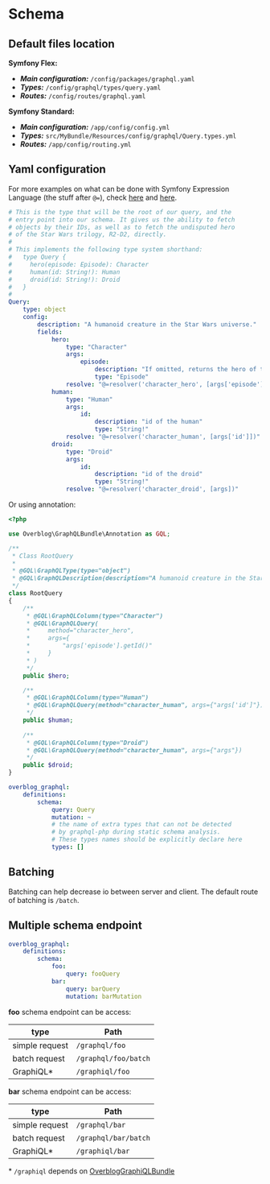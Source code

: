 Schema
=======

Default files location
-------

**Symfony Flex:**

- ***Main configuration:*** `/config/packages/graphql.yaml`
- ***Types:*** `/config/graphql/types/query.yaml`
- ***Routes:*** `/config/routes/graphql.yaml`

**Symfony Standard:**

- ***Main configuration:*** `/app/config/config.yml`
- ***Types:*** `src/MyBundle/Resources/config/graphql/Query.types.yml`
- ***Routes:*** `/app/config/routing.yml`

Yaml configuration
-------

For more examples on what can be done with Symfony Expression Language (the stuff after `@=`), check
[here](expression-language.md) and [here](http://symfony.com/doc/current/components/expression_language/syntax.html).

```yaml
# This is the type that will be the root of our query, and the
# entry point into our schema. It gives us the ability to fetch
# objects by their IDs, as well as to fetch the undisputed hero
# of the Star Wars trilogy, R2-D2, directly.
#
# This implements the following type system shorthand:
#   type Query {
#     hero(episode: Episode): Character
#     human(id: String!): Human
#     droid(id: String!): Droid
#   }
#
Query:
    type: object
    config:
        description: "A humanoid creature in the Star Wars universe."
        fields:
            hero:
                type: "Character"
                args:
                    episode:
                        description: "If omitted, returns the hero of the whole saga. If provided, returns the hero of that particular episode."
                        type: "Episode"
                resolve: "@=resolver('character_hero', [args['episode'].getId()])"
            human:
                type: "Human"
                args:
                    id:
                        description: "id of the human"
                        type: "String!"
                resolve: "@=resolver('character_human', [args['id']])"
            droid:
                type: "Droid"
                args:
                    id:
                        description: "id of the droid"
                        type: "String!"
                resolve: "@=resolver('character_droid', [args])"
```

Or using annotation:

```php
<?php

use Overblog\GraphQLBundle\Annotation as GQL;

/**
 * Class RootQuery
 *
 * @GQL\GraphQLType(type="object")
 * @GQL\GraphQLDescription(description="A humanoid creature in the Star Wars universe.")
 */
class RootQuery
{
    /**
     * @GQL\GraphQLColumn(type="Character")
     * @GQL\GraphQLQuery(
     *     method="character_hero",
     *     args={
     *         "args['episode'].getId()"
     *     }
     * )
     */
    public $hero;

    /**
     * @GQL\GraphQLColumn(type="Human")
     * @GQL\GraphQLQuery(method="character_human", args={"args['id']"})
     */
    public $human;
    
    /**
     * @GQL\GraphQLColumn(type="Droid")
     * @GQL\GraphQLQuery(method="character_human", args={"args"})
     */
    public $droid;
}
```


```yaml
overblog_graphql:
    definitions:
        schema:
            query: Query
            mutation: ~
            # the name of extra types that can not be detected
            # by graphql-php during static schema analysis.
            # These types names should be explicitly declare here
            types: []
```

## Batching


Batching can help decrease io between server and client.
The default route of batching is `/batch`.

## Multiple schema endpoint

```yaml
overblog_graphql:
    definitions:
        schema:
            foo:
                query: fooQuery
            bar:
                query: barQuery
                mutation: barMutation
```

**foo** schema endpoint can be access:

type | Path
-----| -----
simple request | `/graphql/foo`
batch request | `/graphql/foo/batch`
GraphiQL* | `/graphiql/foo`

**bar** schema endpoint can be access:

type | Path
-----| -----
simple request | `/graphql/bar`
batch request | `/graphql/bar/batch`
GraphiQL* | `/graphiql/bar`

\* `/graphiql` depends on [OverblogGraphiQLBundle](https://github.com/overblog/GraphiQLBundle)
